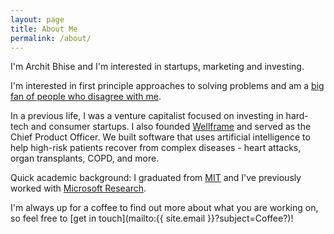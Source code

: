```yaml
---
layout: page
title: About Me
permalink: /about/
---
```


I'm Archit Bhise and I'm interested in startups, marketing and investing.

I'm interested in first principle approaches to solving problems and am a [big fan of people who disagree with me](http://blog.codinghorror.com/strong-opinions-weakly-held/).

In a previous life, I was a venture capitalist focused on investing in hard-tech and consumer startups. I also founded [Wellframe](http://www.wellframe.com/) and served as the Chief Product Officer. We built software that uses artificial intelligence to help high-risk patients recover from complex diseases - heart attacks, organ transplants, COPD, and more.

Quick academic background: I graduated from [MIT](https://www.eecs.mit.edu/) and I've previously worked with [Microsoft Research](http://research.microsoft.com/en-us/groups/tem/).

I'm always up for a coffee to find out more about what you are working on, so feel free to [get in touch](mailto:{{ site.email }}?subject=Coffee?)! 

